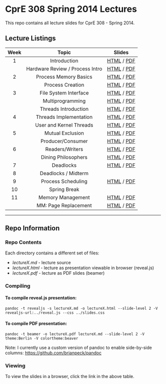 # CprE 308 Spring 2014 Lectures
This repo contains all lecture slides for CprE 308 - Spring 2014.

## Lecture Listings

| Week | Topic | Slides |
|:----:|:-----:|:------:|
| 1 | Introduction | [HTML](https://rawgithub.com/CprE308/lectures/master/lecture1/lecture1.html) / [PDF](https://github.com/CprE308/lectures/blob/master/lecture1/lecture1.pdf?raw=true) |
|   | Hardware Review / Process Intro | [HTML](https://rawgithub.com/CprE308/lectures/master/lecture2/lecture2.html) / [PDF](https://github.com/CprE308/lectures/blob/master/lecture2/lecture2.pdf?raw=true) |
| 2 | Process Memory Basics | [HTML](https://rawgithub.com/CprE308/lectures/master/lecture5/lecture5.html) / [PDF](https://github.com/CprE308/lectures/blob/master/lecture5/lecture5.pdf?raw=true) |
|   | Process Creation | [HTML](https://rawgithub.com/CprE308/lectures/master/lecture6/lecture6.html) / [PDF](https://github.com/CprE308/lectures/blob/master/lecture6/lecture6.pdf?raw=true) |
| 3 | File System Interface | [HTML](https://rawgithub.com/CprE308/lectures/master/lecture7/lecture7.html) / [PDF](https://github.com/CprE308/lectures/blob/master/lecture7/lecture7.pdf?raw=true) |
|   | Multiprogramming | [HTML](https://rawgithub.com/CprE308/lectures/master/lecture8/lecture8.html) / [PDF](https://github.com/CprE308/lectures/blob/master/lecture8/lecture8.pdf?raw=true) |
|   | Threads Introduction | [HTML](https://rawgithub.com/CprE308/lectures/master/lecture9/lecture9.html) / [PDF](https://github.com/CprE308/lectures/blob/master/lecture9/lecture9.pdf?raw=true) |
| 4 | Threads Implementation | [HTML](https://rawgithub.com/CprE308/lectures/master/lecture10/lecture10.html) / [PDF](https://github.com/CprE308/lectures/blob/master/lecture10/lecture10.pdf?raw=true) |
|   | User and Kernel Threads | [HTML](https://rawgithub.com/CprE308/lectures/master/lecture12/lecture12.html) / [PDF](https://github.com/CprE308/lectures/blob/master/lecture12/lecture12.pdf?raw=true) |
| 5 | Mutual Exclusion | [HTML](https://rawgithub.com/CprE308/lectures/master/lecture13/lecture13.html) / [PDF](https://github.com/CprE308/lectures/blob/master/lecture13/lecture13.pdf?raw=true) |
|   | Producer/Consumer | [HTML](https://rawgithub.com/CprE308/lectures/master/lecture15/lecture15.html) / [PDF](https://github.com/CprE308/lectures/blob/master/lecture15/lecture15.pdf?raw=true) |
| 6 | Readers/Writers | [HTML](https://rawgithub.com/CprE308/lectures/master/lecture17/lecture17.html) / [PDF](https://github.com/CprE308/lectures/blob/master/lecture17/lecture17.pdf?raw=true) |
|   | Dining Philosophers | [HTML](https://rawgithub.com/CprE308/lectures/master/lecture18/lecture18.html) / [PDF](https://github.com/CprE308/lectures/blob/master/lecture18/lecture18.pdf?raw=true) |
| 7 | Deadlocks | [HTML](https://rawgithub.com/CprE308/lectures/master/lecture19/lecture19.html) / [PDF](https://github.com/CprE308/lectures/blob/master/lecture19/lecture19.pdf?raw=true) |
| 8 | Deadlocks / Midterm |   |
| 9 | Process Scheduling | [HTML](https://rawgithub.com/CprE308/lectures/master/lecture25/lecture25.html) / [PDF](https://github.com/CprE308/lectures/blob/master/lecture25/lecture25.pdf?raw=true) |
| 10 | Spring Break |  |
| 11 | Memory Management | [HTML](https://rawgithub.com/CprE308/lectures/master/lecture28/lecture28.html) / [PDF](https://github.com/CprE308/lectures/blob/master/lecture28/lecture28.pdf?raw=true) |
|   | MM: Page Replacement | [HTML](https://rawgithub.com/CprE308/lectures/master/lecture30/lecture30.html) / [PDF](https://github.com/CprE308/lectures/blob/master/lecture30/lecture30.pdf?raw=true) |


------------

## Repo Information

### Repo Contents
Each directory contains a different set of files:

 - *lectureX.md* - lecture source
 - *lectureX.html* - lecture as presentation viewable in browser (reveal.js)
 - *lectureX.pdf* - lecture as PDF slides (beamer)

### Compiling
#### To compile reveal.js presentation:
    pandoc -t revealjs -s lectureX.md -o lectureX.html --slide-level 2 -V revealjs-url:../reveal.js --css ../slides.css
    

#### To compile PDF presentation:
    pandoc -t beamer -o lectureX.pdf lectureX.md --slide-level 2 -V theme:Berlin -V colortheme:beaver
    
Note: I currently use a custom version of pandoc to enable side-by-side columns: https://github.com/brianpeck/pandoc

### Viewing
To view the slides in a browser, click the link in the above table.

